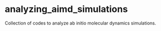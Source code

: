 # analyzing_aimd_simulations
Collection of codes to analyze ab initio molecular dynamics simulations.
